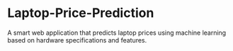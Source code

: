 # Laptop-Price-Prediction
A smart web application that predicts laptop prices using machine learning based on hardware specifications and features.
